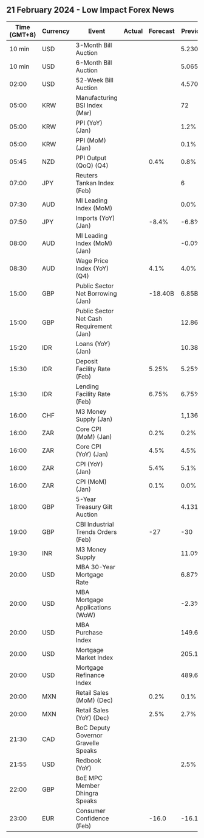 ## 21 February 2024 - Low Impact Forex News

| Time (GMT+8) | Currency | Event | Actual | Forecast | Previous |
|------|----------|-------|--------|----------|----------|
| 10 min | USD | 3-Month Bill Auction |  |  | 5.230% |
| 10 min | USD | 6-Month Bill Auction |  |  | 5.065% |
| 02:00 | USD | 52-Week Bill Auction |  |  | 4.570% |
| 05:00 | KRW | Manufacturing BSI Index (Mar) |  |  | 72 |
| 05:00 | KRW | PPI (YoY) (Jan) |  |  | 1.2% |
| 05:00 | KRW | PPI (MoM) (Jan) |  |  | 0.1% |
| 05:45 | NZD | PPI Output (QoQ) (Q4) |  | 0.4% | 0.8% |
| 07:00 | JPY | Reuters Tankan Index (Feb) |  |  | 6 |
| 07:30 | AUD | MI Leading Index (MoM) |  |  | 0.0% |
| 07:50 | JPY | Imports (YoY) (Jan) |  | -8.4% | -6.8% |
| 08:00 | AUD | MI Leading Index (MoM) (Jan) |  |  | -0.0% |
| 08:30 | AUD | Wage Price Index (YoY) (Q4) |  | 4.1% | 4.0% |
| 15:00 | GBP | Public Sector Net Borrowing (Jan) |  | -18.40B | 6.85B |
| 15:00 | GBP | Public Sector Net Cash Requirement (Jan) |  |  | 12.863B |
| 15:20 | IDR | Loans (YoY) (Jan) |  |  | 10.38% |
| 15:30 | IDR | Deposit Facility Rate (Feb) |  | 5.25% | 5.25% |
| 15:30 | IDR | Lending Facility Rate (Feb) |  | 6.75% | 6.75% |
| 16:00 | CHF | M3 Money Supply (Jan) |  |  | 1,136.2B |
| 16:00 | ZAR | Core CPI (MoM) (Jan) |  | 0.2% | 0.2% |
| 16:00 | ZAR | Core CPI (YoY) (Jan) |  | 4.5% | 4.5% |
| 16:00 | ZAR | CPI (YoY) (Jan) |  | 5.4% | 5.1% |
| 16:00 | ZAR | CPI (MoM) (Jan) |  | 0.1% | 0.0% |
| 18:00 | GBP | 5-Year Treasury Gilt Auction |  |  | 4.131% |
| 19:00 | GBP | CBI Industrial Trends Orders (Feb) |  | -27 | -30 |
| 19:30 | INR | M3 Money Supply |  |  | 11.0% |
| 20:00 | USD | MBA 30-Year Mortgage Rate |  |  | 6.87% |
| 20:00 | USD | MBA Mortgage Applications (WoW) |  |  | -2.3% |
| 20:00 | USD | MBA Purchase Index |  |  | 149.6 |
| 20:00 | USD | Mortgage Market Index |  |  | 205.1 |
| 20:00 | USD | Mortgage Refinance Index |  |  | 489.6 |
| 20:00 | MXN | Retail Sales (MoM) (Dec) |  | 0.2% | 0.1% |
| 20:00 | MXN | Retail Sales (YoY) (Dec) |  | 2.5% | 2.7% |
| 21:30 | CAD | BoC Deputy Governor Gravelle Speaks |  |  |  |
| 21:55 | USD | Redbook (YoY) |  |  | 2.5% |
| 22:00 | GBP | BoE MPC Member Dhingra Speaks |  |  |  |
| 23:00 | EUR | Consumer Confidence (Feb) |  | -16.0 | -16.1 |
